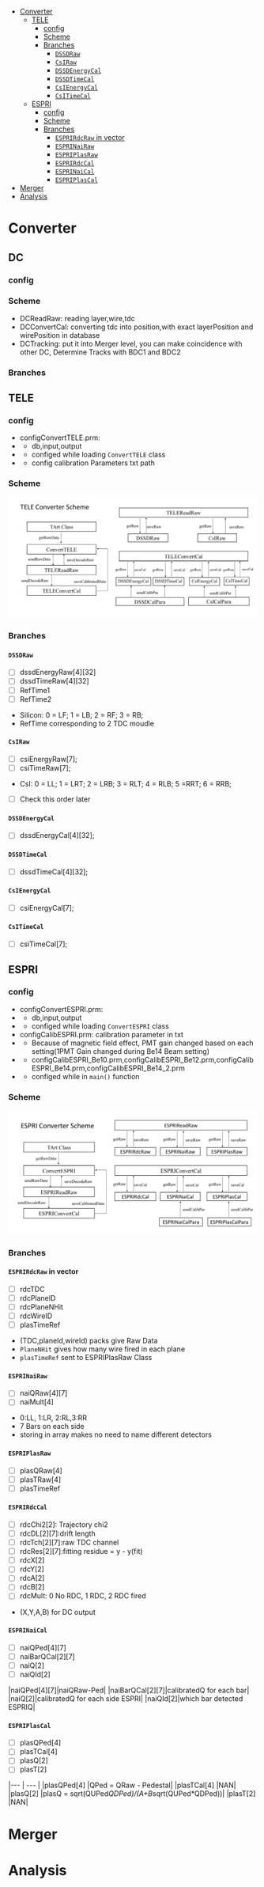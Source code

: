 <!-- START doctoc generated TOC please keep comment here to allow auto update -->
<!-- DONT EDIT THIS SECTION, INSTEAD RE-RUN doctoc TO UPDATE -->


- [Converter](#converter)
  - [TELE](#tele)
    - [config](#config)
    - [Scheme](#scheme)
    - [Branches](#branches)
      - [`DSSDRaw`](#dssdraw)
      - [`CsIRaw`](#csiraw)
      - [`DSSDEnergyCal`](#dssdenergycal)
      - [`DSSDTimeCal`](#dssdtimecal)
      - [`CsIEnergyCal`](#csienergycal)
      - [`CsITimeCal`](#csitimecal)
  - [ESPRI](#espri)
    - [config](#config-1)
    - [Scheme](#scheme-1)
    - [Branches](#branches-1)
      - [`ESPRIRdcRaw` in vector](#esprirdcraw-in-vector)
      - [`ESPRINaiRaw`](#esprinairaw)
      - [`ESPRIPlasRaw`](#espriplasraw)
      - [`ESPRIRdcCal`](#esprirdccal)
      - [`ESPRINaiCal`](#esprinaical)
      - [`ESPRIPlasCal`](#espriplascal)
- [Merger](#merger)
- [Analysis](#analysis)

<!-- END doctoc generated TOC please keep comment here to allow auto update -->

# Converter
## DC
### config
### Scheme
- DCReadRaw: reading layer,wire,tdc
- DCConvertCal: converting tdc into position,with exact layerPosition and wirePosition in database
- DCTracking: put it into Merger level, you can make coincidence with other DC, Determine Tracks with BDC1 and BDC2
### Branches
## TELE
### config
- configConvertTELE.prm:
- - db,input,output
- - configed while loading `ConvertTELE` class
- - config calibration Parameters txt path
### Scheme
![scheme](./pic/TELEConverterScheme.png)
### Branches
#### `DSSDRaw` 
- [ ] dssdEnergyRaw[4][32]
- [ ] dssdTimeRaw[4][32]
- [ ] RefTime1 
- [ ] RefTime2 
- Silicon: 0 = LF; 1 = LB; 2 = RF; 3 = RB;
- RefTime corresponding to 2 TDC moudle
#### `CsIRaw` 
- [ ] csiEnergyRaw[7];
- [ ] csiTimeRaw[7];
- CsI: 0 = LL; 1 = LRT; 2 = LRB; 3 = RLT; 4 = RLB; 5 =RRT; 6 = RRB;
- [ ] Check this order later
#### `DSSDEnergyCal` 
- [ ] dssdEnergyCal[4][32];
#### `DSSDTimeCal` 
- [ ] dssdTimeCal[4][32];
#### `CsIEnergyCal` 
- [ ] csiEnergyCal[7];
#### `CsITimeCal` 
- [ ] csiTimeCal[7];

## ESPRI
### config
- configConvertESPRI.prm:
- -  db,input,output
- - configed while loading `ConvertESPRI` class
- configCalibESPRI.prm: calibration parameter in txt
- - Because of magnetic field effect, PMT gain changed based on each setting(1PMT Gain changed during Be14 Beam setting)
- - configCalibESPRI_Be10.prm,configCalibESPRI_Be12.prm,configCalibESPRI_Be14.prm,configCalibESPRI_Be14_2.prm
- - configed while in `main()` function
### Scheme
![scheme](./pic/ESPRIConverterScheme.png)
### Branches
#### `ESPRIRdcRaw` in vector
-[ ] rdcTDC
-[ ] rdcPlaneID
-[ ] rdcPlaneNHit
-[ ] rdcWireID
-[ ] plasTimeRef
- (TDC,planeId,wireId) packs give Raw Data
- `PlaneNHit` gives how many wire fired in each plane
- `plasTimeRef` sent to ESPRIPlasRaw Class
#### `ESPRINaiRaw`
-[ ] naiQRaw[4][7]
-[ ] naiMult[4]
- 0:LL, 1:LR, 2:RL,3:RR
- 7 Bars on each side
- storing in array makes no need to name different detectors
#### `ESPRIPlasRaw`
-[ ] plasQRaw[4]
-[ ] plasTRaw[4]
-[ ] plasTimeRef
#### `ESPRIRdcCal`
- [ ] rdcChi2[2]: Trajectory chi2          
- [ ] rdcDL[2][7]:drift length              
- [ ] rdcTch[2][7]:raw TDC channel               
- [ ] rdcRes[2][7]:fitting residue = y - y(fit)              
- [ ] rdcX[2]              
- [ ] rdcY[2]              
- [ ] rdcA[2]               
- [ ] rdcB[2]              
- [ ] rdcMult: 0 No RDC, 1 RDC, 2 RDC fired
- (X,Y,A,B) for DC output
#### `ESPRINaiCal`
- [ ] naiQPed[4][7]
- [ ] naiBarQCal[2][7]
- [ ] naiQ[2]
- [ ] naiQId[2]

|naiQPed[4][7]|naiQRaw-Ped|
|naiBarQCal[2][7]|calibratedQ for each bar|
|naiQ[2]|calibratedQ for each side ESPRI|
|naiQId[2]|which bar detected ESPRIQ| 
#### `ESPRIPlasCal`
- [ ] plasQPed[4]
- [ ] plasTCal[4]
- [ ] plasQ[2]
- [ ] plasT[2]

|--- | --- |
|plasQPed[4] |QPed = QRaw - Pedestal|
|plasTCal[4] |NAN|
|plasQ[2]    |plasQ = sqrt(QUPed*QDPed)/(A+B*sqrt(QUPed*QDPed))|
|plasT[2]    |NAN|

# Merger

# Analysis
